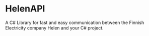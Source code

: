 # HelenAPI
A C# Library for fast and easy communication between the Finnish Electricity company Helen and your C# project.
